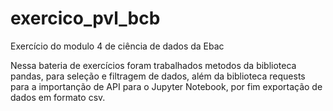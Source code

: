 # exercico_pvl_bcb
Exercício do modulo 4 de ciência de dados  da Ebac

Nessa bateria de exercícios foram trabalhados metodos da biblioteca pandas, para seleção e filtragem de dados, além da biblioteca requests para a importanção de API para o Jupyter Notebook, por fim exportação de dados em formato csv.
